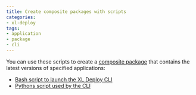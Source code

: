 ```yaml
---
title: Create composite packages with scripts
categories:
- xl-deploy
tags:
- application
- package
- cli
---
```


You can use these scripts to create a [composite package](http://docs.xebialabs.com/releases/latest/xl-deploy/referencemanual.html#composite-packages) that contains the latest versions of specified applications:

* [Bash script to launch the XL Deploy CLI](/sample-scripts/launchCLI.sh)
* [Pythons script used by the CLI](/sample-scripts/createCompositePackage.py)
